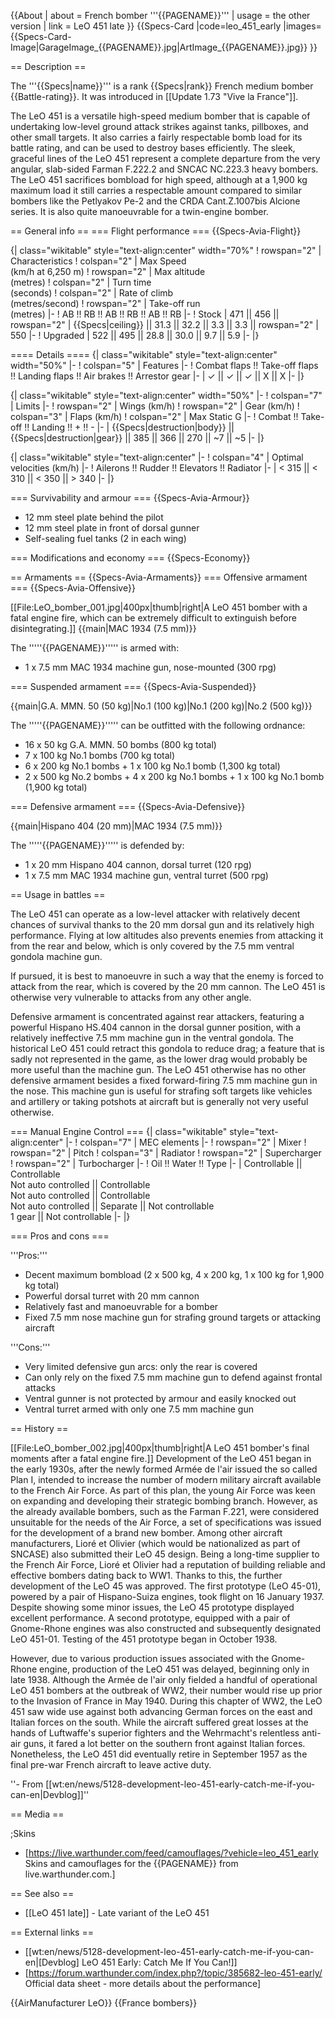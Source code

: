 {{About
| about = French bomber '''{{PAGENAME}}'''
| usage = the other version
| link = LeO 451 late
}}
{{Specs-Card
|code=leo_451_early
|images={{Specs-Card-Image|GarageImage_{{PAGENAME}}.jpg|ArtImage\_{{PAGENAME}}.jpg}}
}}

== Description ==

<!-- ''In the description, the first part should be about the history of and the creation and combat usage of the aircraft, as well as its key features. In the second part, tell the reader about the aircraft in the game. Insert a screenshot of the vehicle, so that if the novice player does not remember the vehicle by name, he will immediately understand what kind of vehicle the article is talking about.'' -->

The '''{{Specs|name}}''' is a rank {{Specs|rank}} French medium bomber {{Battle-rating}}. It was introduced in [[Update 1.73 "Vive la France"]].

The LeO 451 is a versatile high-speed medium bomber that is capable of undertaking low-level ground attack strikes against tanks, pillboxes, and other small targets. It also carries a fairly respectable bomb load for its battle rating, and can be used to destroy bases efficiently. The sleek, graceful lines of the LeO 451 represent a complete departure from the very angular, slab-sided Farman F.222.2 and SNCAC NC.223.3 heavy bombers. The LeO 451 sacrifices bombload for high speed, although at a 1,900 kg maximum load it still carries a respectable amount compared to similar bombers like the Petlyakov Pe-2 and the CRDA Cant.Z.1007bis Alcione series. It is also quite manoeuvrable for a twin-engine bomber.

== General info ==
=== Flight performance ===
{{Specs-Avia-Flight}}

<!-- ''Describe how the aircraft behaves in the air. Speed, manoeuvrability, acceleration and allowable loads - these are the most important characteristics of the vehicle.'' -->

{| class="wikitable" style="text-align:center" width="70%"
! rowspan="2" | Characteristics
! colspan="2" | Max Speed<br>(km/h at 6,250 m)
! rowspan="2" | Max altitude<br>(metres)
! colspan="2" | Turn time<br>(seconds)
! colspan="2" | Rate of climb<br>(metres/second)
! rowspan="2" | Take-off run<br>(metres)
|-
! AB !! RB !! AB !! RB !! AB !! RB
|-
! Stock
| 471 || 456 || rowspan="2" | {{Specs|ceiling}} || 31.3 || 32.2 || 3.3 || 3.3 || rowspan="2" | 550
|-
! Upgraded
| 522 || 495 || 28.8 || 30.0 || 9.7 || 5.9
|-
|}

==== Details ====
{| class="wikitable" style="text-align:center" width="50%"
|-
! colspan="5" | Features
|-
! Combat flaps !! Take-off flaps !! Landing flaps !! Air brakes !! Arrestor gear
|-
| ✓ || ✓ || ✓ || X || X <!-- ✓ -->
|-
|}

{| class="wikitable" style="text-align:center" width="50%"
|-
! colspan="7" | Limits
|-
! rowspan="2" | Wings (km/h)
! rowspan="2" | Gear (km/h)
! colspan="3" | Flaps (km/h)
! colspan="2" | Max Static G
|-
! Combat !! Take-off !! Landing !! + !! -
|-
| {{Specs|destruction|body}} || {{Specs|destruction|gear}} || 385 || 366 || 270 || ~7 || ~5
|-
|}

{| class="wikitable" style="text-align:center"
|-
! colspan="4" | Optimal velocities (km/h)
|-
! Ailerons !! Rudder !! Elevators !! Radiator
|-
| < 315 || < 310 || < 350 || > 340
|-
|}

=== Survivability and armour ===
{{Specs-Avia-Armour}}

<!-- ''Examine the survivability of the aircraft. Note how vulnerable the structure is and how secure the pilot is, whether the fuel tanks are armoured, etc. Describe the armour, if there is any, and also mention the vulnerability of other critical aircraft systems.'' -->

- 12 mm steel plate behind the pilot
- 12 mm steel plate in front of dorsal gunner
- Self-sealing fuel tanks (2 in each wing)

=== Modifications and economy ===
{{Specs-Economy}}

== Armaments ==
{{Specs-Avia-Armaments}}
=== Offensive armament ===
{{Specs-Avia-Offensive}}

<!-- ''Describe the offensive armament of the aircraft, if any. Describe how effective the cannons and machine guns are in a battle, and also what belts or drums are better to use. If there is no offensive weaponry, delete this subsection.'' -->

[[File:LeO_bomber_001.jpg|400px|thumb|right|A LeO 451 bomber with a fatal engine fire, which can be extremely difficult to extinguish before disintegrating.]]
{{main|MAC 1934 (7.5 mm)}}

The '''''{{PAGENAME}}''''' is armed with:

- 1 x 7.5 mm MAC 1934 machine gun, nose-mounted (300 rpg)

=== Suspended armament ===
{{Specs-Avia-Suspended}}

<!-- ''Describe the aircraft's suspended armament: additional cannons under the wings, bombs, rockets and torpedoes. This section is especially important for bombers and attackers. If there is no suspended weaponry remove this subsection.'' -->

{{main|G.A. MMN. 50 (50 kg)|No.1 (100 kg)|No.1 (200 kg)|No.2 (500 kg)}}

The '''''{{PAGENAME}}''''' can be outfitted with the following ordnance:

- 16 x 50 kg G.A. MMN. 50 bombs (800 kg total)
- 7 x 100 kg No.1 bombs (700 kg total)
- 6 x 200 kg No.1 bombs + 1 x 100 kg No.1 bomb (1,300 kg total)
- 2 x 500 kg No.2 bombs + 4 x 200 kg No.1 bombs + 1 x 100 kg No.1 bomb (1,900 kg total)

=== Defensive armament ===
{{Specs-Avia-Defensive}}

<!-- ''Defensive armament with turret machine guns or cannons, crewed by gunners. Examine the number of gunners and what belts or drums are better to use. If defensive weaponry is not available, remove this subsection.'' -->

{{main|Hispano 404 (20 mm)|MAC 1934 (7.5 mm)}}

The '''''{{PAGENAME}}''''' is defended by:

- 1 x 20 mm Hispano 404 cannon, dorsal turret (120 rpg)
- 1 x 7.5 mm MAC 1934 machine gun, ventral turret (500 rpg)

== Usage in battles ==

<!-- ''Describe the tactics of playing in the aircraft, the features of using aircraft in a team and advice on tactics. Refrain from creating a "guide" - do not impose a single point of view, but instead, give the reader food for thought. Examine the most dangerous enemies and give recommendations on fighting them. If necessary, note the specifics of the game in different modes (AB, RB, SB).'' -->

The LeO 451 can operate as a low-level attacker with relatively decent chances of survival thanks to the 20 mm dorsal gun and its relatively high performance. Flying at low altitudes also prevents enemies from attacking it from the rear and below, which is only covered by the 7.5 mm ventral gondola machine gun.

If pursued, it is best to manoeuvre in such a way that the enemy is forced to attack from the rear, which is covered by the 20 mm cannon. The LeO 451 is otherwise very vulnerable to attacks from any other angle.

Defensive armament is concentrated against rear attackers, featuring a powerful Hispano HS.404 cannon in the dorsal gunner position, with a relatively ineffective 7.5 mm machine gun in the ventral gondola. The historical LeO 451 could retract this gondola to reduce drag; a feature that is sadly not represented in the game, as the lower drag would probably be more useful than the machine gun. The LeO 451 otherwise has no other defensive armament besides a fixed forward-firing 7.5 mm machine gun in the nose. This machine gun is useful for strafing soft targets like vehicles and artillery or taking potshots at aircraft but is generally not very useful otherwise.

=== Manual Engine Control ===
{| class="wikitable" style="text-align:center"
|-
! colspan="7" | MEC elements
|-
! rowspan="2" | Mixer
! rowspan="2" | Pitch
! colspan="3" | Radiator
! rowspan="2" | Supercharger
! rowspan="2" | Turbocharger
|-
! Oil !! Water !! Type
|-
| Controllable || Controllable<br>Not auto controlled || Controllable<br>Not auto controlled || Controllable<br>Not auto controlled || Separate || Not controllable<br>1 gear || Not controllable
|-
|}

=== Pros and cons ===

<!-- ''Summarise and briefly evaluate the vehicle in terms of its characteristics and combat effectiveness. Mark its pros and cons in the bulleted list. Try not to use more than 6 points for each of the characteristics. Avoid using categorical definitions such as "bad", "good" and the like - use substitutions with softer forms such as "inadequate" and "effective".'' -->

'''Pros:'''

- Decent maximum bombload (2 x 500 kg, 4 x 200 kg, 1 x 100 kg for 1,900 kg total)
- Powerful dorsal turret with 20 mm cannon
- Relatively fast and manoeuvrable for a bomber
- Fixed 7.5 mm nose machine gun for strafing ground targets or attacking aircraft

'''Cons:'''

- Very limited defensive gun arcs: only the rear is covered
- Can only rely on the fixed 7.5 mm machine gun to defend against frontal attacks
- Ventral gunner is not protected by armour and easily knocked out
- Ventral turret armed with only one 7.5 mm machine gun

== History ==

<!-- ''Describe the history of the creation and combat usage of the aircraft in more detail than in the introduction. If the historical reference turns out to be too long, take it to a separate article, taking a link to the article about the vehicle and adding a block "/History" (example: <nowiki>https://wiki.warthunder.com/(Vehicle-name)/History</nowiki>) and add a link to it here using the <code>main</code> template. Be sure to reference text and sources by using <code><nowiki><ref></ref></nowiki></code>, as well as adding them at the end of the article with <code><nowiki><references /></nowiki></code>. This section may also include the vehicle's dev blog entry (if applicable) and the in-game encyclopedia description (under <code><nowiki>=== In-game description ===</nowiki></code>, also if applicable).'' -->

[[File:LeO_bomber_002.jpg|400px|thumb|right|A LeO 451 bomber's final moments after a fatal engine fire.]]
Development of the LeO 451 began in the early 1930s, after the newly formed Armée de l'air issued the so called Plan I, intended to increase the number of modern military aircraft available to the French Air Force. As part of this plan, the young Air Force was keen on expanding and developing their strategic bombing branch. However, as the already available bombers, such as the Farman F.221, were considered unsuitable for the needs of the Air Force, a set of specifications was issued for the development of a brand new bomber. Among other aircraft manufacturers, Lioré et Olivier (which would be nationalized as part of SNCASE) also submitted their LeO 45 design. Being a long-time supplier to the French Air Force, Lioré et Olivier had a reputation of building reliable and effective bombers dating back to WW1. Thanks to this, the further development of the LeO 45 was approved. The first prototype (LeO 45-01), powered by a pair of Hispano-Suiza engines, took flight on 16 January 1937. Despite showing some minor issues, the LeO 45 prototype displayed excellent performance. A second prototype, equipped with a pair of Gnome-Rhone engines was also constructed and subsequently designated LeO 451-01. Testing of the 451 prototype began in October 1938.

However, due to various production issues associated with the Gnome-Rhone engine, production of the LeO 451 was delayed, beginning only in late 1938. Although the Armée de l'air only fielded a handful of operational LeO 451 bombers at the outbreak of WW2, their number would rise up prior to the Invasion of France in May 1940. During this chapter of WW2, the LeO 451 saw wide use against both advancing German forces on the east and Italian forces on the south. While the aircraft suffered great losses at the hands of Luftwaffe's superior fighters and the Wehrmacht's relentless anti-air guns, it fared a lot better on the southern front against Italian forces. Nonetheless, the LeO 451 did eventually retire in September 1957 as the final pre-war French aircraft to leave active duty.

''- From [[wt:en/news/5128-development-leo-451-early-catch-me-if-you-can-en|Devblog]]''

== Media ==

<!-- ''Excellent additions to the article would be video guides, screenshots from the game, and photos.'' -->

;Skins

- [https://live.warthunder.com/feed/camouflages/?vehicle=leo_451_early Skins and camouflages for the {{PAGENAME}} from live.warthunder.com.]

== See also ==

<!-- ''Links to the articles on the War Thunder Wiki that you think will be useful for the reader, for example:''
* ''reference to the series of the aircraft;''
* ''links to approximate analogues of other nations and research trees.'' -->

- [[LeO 451 late]] - Late variant of the LeO 451

== External links ==

<!-- ''Paste links to sources and external resources, such as:''
* ''topic on the official game forum;''
* ''other literature.'' -->

- [[wt:en/news/5128-development-leo-451-early-catch-me-if-you-can-en|[Devblog] LeO 451 Early: Catch Me If You Can!]]
- [https://forum.warthunder.com/index.php?/topic/385682-leo-451-early/ Official data sheet - more details about the performance]

{{AirManufacturer LeO}}
{{France bombers}}

